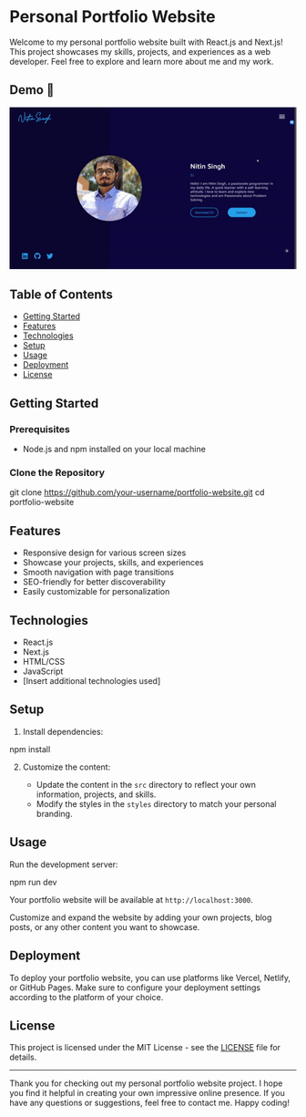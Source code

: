 # Personal Portfolio Website

Welcome to my personal portfolio website built with React.js and Next.js! This project showcases my skills, projects, and experiences as a web developer. Feel free to explore and learn more about me and my work.

## Demo :movie_camera:

![Demo](Demo.gif)

## Table of Contents

- [Getting Started](#getting-started)
- [Features](#features)
- [Technologies](#technologies)
- [Setup](#setup)
- [Usage](#usage)
- [Deployment](#deployment)
- [License](#license)

## Getting Started

### Prerequisites

- Node.js and npm installed on your local machine

### Clone the Repository

git clone https://github.com/your-username/portfolio-website.git
cd portfolio-website

## Features

- Responsive design for various screen sizes
- Showcase your projects, skills, and experiences
- Smooth navigation with page transitions
- SEO-friendly for better discoverability
- Easily customizable for personalization

## Technologies

- React.js
- Next.js
- HTML/CSS
- JavaScript
- [Insert additional technologies used]

## Setup

1. Install dependencies:

npm install

2. Customize the content:

   - Update the content in the `src` directory to reflect your own information, projects, and skills.
   - Modify the styles in the `styles` directory to match your personal branding.

## Usage

Run the development server:

npm run dev

Your portfolio website will be available at `http://localhost:3000`.

Customize and expand the website by adding your own projects, blog posts, or any other content you want to showcase.

## Deployment

To deploy your portfolio website, you can use platforms like Vercel, Netlify, or GitHub Pages. Make sure to configure your deployment settings according to the platform of your choice.

## License

This project is licensed under the MIT License - see the [LICENSE](LICENSE) file for details.

---

Thank you for checking out my personal portfolio website project. I hope you find it helpful in creating your own impressive online presence. If you have any questions or suggestions, feel free to contact me. Happy coding!


